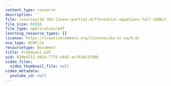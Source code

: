 ```yaml
---
content_type: resource
description: ''
file: /courses/18-303-linear-partial-differential-equations-fall-2006/020ed712d91d7775d4d2ac743dc2fd8b_ProbQuasi.pdf
file_size: 69356
file_type: application/pdf
learning_resource_types: []
license: https://creativecommons.org/licenses/by-nc-sa/4.0/
ocw_type: OCWFile
resourcetype: Document
title: ProbQuasi.pdf
uid: 020ed712-d91d-7775-d4d2-ac743dc2fd8b
video_files:
  video_thumbnail_file: null
video_metadata:
  youtube_id: null
---
```

